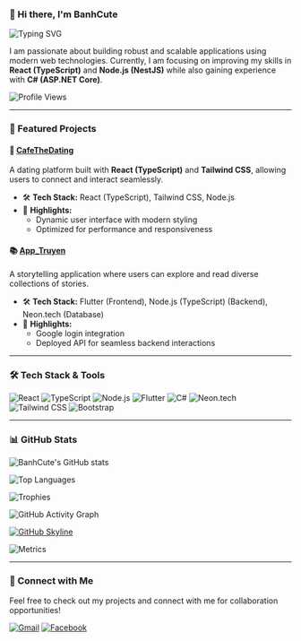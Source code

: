 ### 👋 Hi there, I'm **BanhCute**

![Typing SVG](https://readme-typing-svg.demolab.com?font=Fira+Code&weight=600&size=24&duration=4000&pause=1000&color=F74A7C&width=600&lines=%F0%9F%92%BB+Aspiring+Senior+Fullstack+Developer;%E2%9A%99%EF%B8%8F+Passionate+about+modern+technologies;%F0%9F%9A%80+Building+robust+%26+scalable+apps)

I am passionate about building robust and scalable applications using modern web technologies. Currently, I am focusing on improving my skills in **React (TypeScript)** and **Node.js (NestJS)** while also gaining experience with **C# (ASP.NET Core)**.

![Profile Views](https://komarev.com/ghpvc/?username=BanhCute&color=blue)

---

### 📌 Featured Projects

#### 🧡 [CafeTheDating](https://github.com/sharrlotte/CafeTheDating)
A dating platform built with **React (TypeScript)** and **Tailwind CSS**, allowing users to connect and interact seamlessly.

- 🛠️ **Tech Stack:** React (TypeScript), Tailwind CSS, Node.js
- 🚀 **Highlights:**
   - Dynamic user interface with modern styling
   - Optimized for performance and responsiveness

#### 📚 [App_Truyen](https://github.com/BanhCute/App_Truyen)
A storytelling application where users can explore and read diverse collections of stories.

- 🛠️ **Tech Stack:** Flutter (Frontend), Node.js (TypeScript) (Backend), Neon.tech (Database)
- 🚀 **Highlights:**
   - Google login integration
   - Deployed API for seamless backend interactions

---

### 🛠️ Tech Stack & Tools

![React](https://img.shields.io/badge/React-20232A?style=for-the-badge&logo=react)
![TypeScript](https://img.shields.io/badge/TypeScript-007ACC?style=for-the-badge&logo=typescript)
![Node.js](https://img.shields.io/badge/Node.js-339933?style=for-the-badge&logo=node.js)
![Flutter](https://img.shields.io/badge/Flutter-02569B?style=for-the-badge&logo=flutter)
![C#](https://img.shields.io/badge/C%23-239120?style=for-the-badge&logo=csharp)
![Neon.tech](https://img.shields.io/badge/Neon.tech-000000?style=for-the-badge&logo=postgresql)
![Tailwind CSS](https://img.shields.io/badge/Tailwind_CSS-38B2AC?style=for-the-badge&logo=tailwind-css)
![Bootstrap](https://img.shields.io/badge/Bootstrap-7952B3?style=for-the-badge&logo=bootstrap)

---

### 📊 GitHub Stats  
![BanhCute's GitHub stats](https://github-readme-stats.vercel.app/api?username=BanhCute&show_icons=true&theme=radical)

![Top Languages](https://github-readme-stats.vercel.app/api/top-langs/?username=BanhCute&layout=compact&theme=radical)

![Trophies](https://github-profile-trophy.vercel.app/?username=BanhCute&theme=radical&no-frame=true&no-bg=true&margin-w=15)

![GitHub Activity Graph](https://github-readme-activity-graph.vercel.app/graph?username=BanhCute&theme=react)

[![GitHub Skyline](https://github.com/BanhCute/skyline)](https://skyline.github.com/BanhCute)

![Metrics](https://github.com/BanhCute/BanhCute/blob/main/github-metrics.svg)

---

### 🔗 Connect with Me

Feel free to check out my projects and connect with me for collaboration opportunities!

[![Gmail](https://img.shields.io/badge/Gmail-D14836?style=for-the-badge&logo=gmail&logoColor=white)](mailto:truongnga252003@gmail.com)
[![Facebook](https://img.shields.io/badge/Facebook-1877F2?style=for-the-badge&logo=facebook&logoColor=white)](https://www.facebook.com/banhh.cute)

